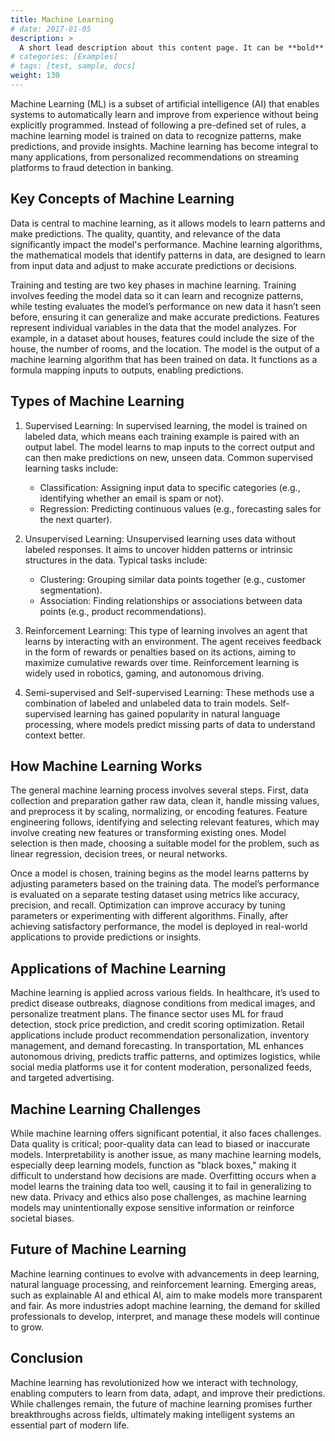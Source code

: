 ```yaml
---
title: Machine Learning
# date: 2017-01-05
description: >
  A short lead description about this content page. It can be **bold** or _italic_ and can be split over multiple paragraphs.
# categories: [Examples]
# tags: [test, sample, docs]
weight: 130
---
```


Machine Learning (ML) is a subset of artificial intelligence (AI) that enables systems to automatically learn and improve from experience without being explicitly programmed. Instead of following a pre-defined set of rules, a machine learning model is trained on data to recognize patterns, make predictions, and provide insights. Machine learning has become integral to many applications, from personalized recommendations on streaming platforms to fraud detection in banking.

## Key Concepts of Machine Learning

Data is central to machine learning, as it allows models to learn patterns and make predictions. The quality, quantity, and relevance of the data significantly impact the model's performance. Machine learning algorithms, the mathematical models that identify patterns in data, are designed to learn from input data and adjust to make accurate predictions or decisions.

Training and testing are two key phases in machine learning. Training involves feeding the model data so it can learn and recognize patterns, while testing evaluates the model’s performance on new data it hasn’t seen before, ensuring it can generalize and make accurate predictions. Features represent individual variables in the data that the model analyzes. For example, in a dataset about houses, features could include the size of the house, the number of rooms, and the location. The model is the output of a machine learning algorithm that has been trained on data. It functions as a formula mapping inputs to outputs, enabling predictions.

## Types of Machine Learning

1. Supervised Learning: In supervised learning, the model is trained on labeled data, which means each training example is paired with an output label. The model learns to map inputs to the correct output and can then make predictions on new, unseen data. Common supervised learning tasks include:

    - Classification: Assigning input data to specific categories (e.g., identifying whether an email is spam or not).
    - Regression: Predicting continuous values (e.g., forecasting sales for the next quarter).

2. Unsupervised Learning: Unsupervised learning uses data without labeled responses. It aims to uncover hidden patterns or intrinsic structures in the data. Typical tasks include:

    - Clustering: Grouping similar data points together (e.g., customer segmentation).
    - Association: Finding relationships or associations between data points (e.g., product recommendations).

3. Reinforcement Learning: This type of learning involves an agent that learns by interacting with an environment. The agent receives feedback in the form of rewards or penalties based on its actions, aiming to maximize cumulative rewards over time. Reinforcement learning is widely used in robotics, gaming, and autonomous driving.

4. Semi-supervised and Self-supervised Learning: These methods use a combination of labeled and unlabeled data to train models. Self-supervised learning has gained popularity in natural language processing, where models predict missing parts of data to understand context better.

## How Machine Learning Works

The general machine learning process involves several steps. First, data collection and preparation gather raw data, clean it, handle missing values, and preprocess it by scaling, normalizing, or encoding features. Feature engineering follows, identifying and selecting relevant features, which may involve creating new features or transforming existing ones. Model selection is then made, choosing a suitable model for the problem, such as linear regression, decision trees, or neural networks.

Once a model is chosen, training begins as the model learns patterns by adjusting parameters based on the training data. The model’s performance is evaluated on a separate testing dataset using metrics like accuracy, precision, and recall. Optimization can improve accuracy by tuning parameters or experimenting with different algorithms. Finally, after achieving satisfactory performance, the model is deployed in real-world applications to provide predictions or insights.

## Applications of Machine Learning

Machine learning is applied across various fields. In healthcare, it’s used to predict disease outbreaks, diagnose conditions from medical images, and personalize treatment plans. The finance sector uses ML for fraud detection, stock price prediction, and credit scoring optimization. Retail applications include product recommendation personalization, inventory management, and demand forecasting. In transportation, ML enhances autonomous driving, predicts traffic patterns, and optimizes logistics, while social media platforms use it for content moderation, personalized feeds, and targeted advertising.

## Machine Learning Challenges

While machine learning offers significant potential, it also faces challenges. Data quality is critical; poor-quality data can lead to biased or inaccurate models. Interpretability is another issue, as many machine learning models, especially deep learning models, function as "black boxes," making it difficult to understand how decisions are made. Overfitting occurs when a model learns the training data too well, causing it to fail in generalizing to new data. Privacy and ethics also pose challenges, as machine learning models may unintentionally expose sensitive information or reinforce societal biases.

## Future of Machine Learning

Machine learning continues to evolve with advancements in deep learning, natural language processing, and reinforcement learning. Emerging areas, such as explainable AI and ethical AI, aim to make models more transparent and fair. As more industries adopt machine learning, the demand for skilled professionals to develop, interpret, and manage these models will continue to grow.

## Conclusion

Machine learning has revolutionized how we interact with technology, enabling computers to learn from data, adapt, and improve their predictions. While challenges remain, the future of machine learning promises further breakthroughs across fields, ultimately making intelligent systems an essential part of modern life.






